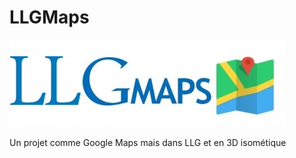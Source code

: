 # LLGMaps

![logo](https://raw.githubusercontent.com/pasthec/LLGMaps/master/textures/logo.jpg)

Un projet comme Google Maps mais dans LLG et en 3D isométique
